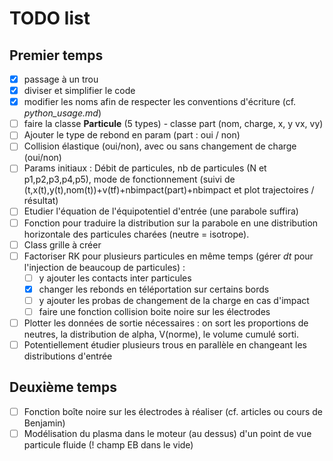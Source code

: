# TODO list

## Premier temps
- [x] passage à un trou
- [x] diviser et simplifier le code
- [x] modifier les noms afin de respecter les conventions d'écriture (cf. *python_usage.md*)
- [ ] faire la classe **Particule** (5 types) - classe part (nom, charge, x, y vx, vy)
- [ ] Ajouter le type de rebond en param (part : oui / non)
- [ ] Collision élastique (oui/non), avec ou sans changement de charge (oui/non)
- [ ] Params initiaux : Débit de particules, nb de particules (N et p1,p2,p3,p4,p5), mode de fonctionnement (suivi de (t,x(t),y(t),nom(t))+v(tf)+nbimpact(part)+nbimpact et plot trajectoires / résultat)
- [ ] Etudier l'équation de l'équipotentiel d'entrée (une parabole suffira) 
- [ ] Fonction pour traduire la distribution sur la parabole en une distribution horizontale des particules charées (neutre = isotrope).
- [ ] Class grille à créer
- [ ] Factoriser RK pour plusieurs particules en même temps (gérer *dt* pour l'injection de beaucoup de particules) :
    - [ ] y ajouter les contacts inter particules
    - [x] changer les rebonds en téléportation sur certains bords
    - [ ] y ajouter les probas de changement de la charge en cas d'impact
    - [ ] faire une fonction collision boite noire sur les électrodes
- [ ] Plotter les données de sortie nécessaires : on sort les proportions de neutres, la distribution de alpha, V(norme), le volume cumulé sorti.
- [ ] Potentiellement étudier plusieurs trous en parallèle en changeant les distributions d'entrée

## Deuxième temps 
- [ ] Fonction boîte noire sur les électrodes à réaliser (cf. articles ou cours de Benjamin)
- [ ] Modélisation du plasma dans le moteur (au dessus) d'un point de vue particule fluide (! champ EB dans le vide)
